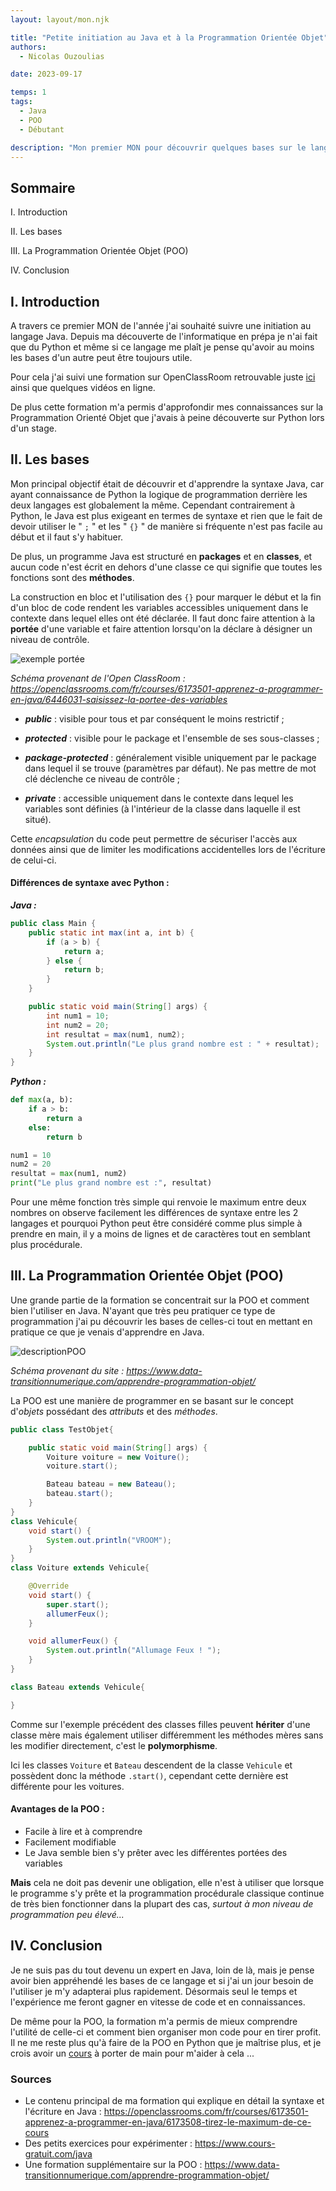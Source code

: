 ```yaml
---
layout: layout/mon.njk

title: "Petite initiation au Java et à la Programmation Orientée Objet"
authors:
  - Nicolas Ouzoulias

date: 2023-09-17

temps: 1
tags:
  - Java
  - POO
  - Débutant

description: "Mon premier MON pour découvrir quelques bases sur le langage Java et la Programmation Orientée Objet."
---
```


## Sommaire

I. Introduction

II. Les bases

III. La Programmation Orientée Objet (POO)

IV. Conclusion

## I. Introduction

A travers ce premier MON de l'année j'ai souhaité suivre une initiation au langage Java. Depuis ma découverte de l'informatique en prépa je n'ai fait que du Python et même si ce langage me plaît je pense qu'avoir au moins les bases d'un autre peut être toujours utile.

Pour cela j'ai suivi une formation sur OpenClassRoom retrouvable juste [ici](https://openclassrooms.com/fr/courses/6173501-apprenez-a-programmer-en-java) ainsi que quelques vidéos en ligne.

De plus cette formation m'a permis d'approfondir mes connaissances sur la Programmation Orienté Objet que j'avais à peine découverte sur Python lors d'un stage.



## II. Les bases

Mon principal objectif était de découvrir et d'apprendre la syntaxe Java, car ayant connaissance de Python la logique de programmation derrière les deux langages est globalement la même. Cependant contrairement à Python, le Java est plus exigeant en termes de syntaxe et rien que le fait de devoir utiliser le " `;` " et les " `{}` " de manière si fréquente n'est pas facile au début et il faut s'y habituer.

De plus, un programme Java est structuré en **packages** et en **classes**, et aucun code n'est écrit en dehors d'une classe ce qui signifie que toutes les fonctions sont des **méthodes**.

La construction en bloc et l'utilisation des `{}` pour marquer le début et la fin d'un bloc de code rendent les variables accessibles uniquement dans le contexte dans lequel elles ont été déclarée. Il faut donc faire attention à la **portée** d'une variable et faire attention lorsqu'on la déclare à désigner un niveau de contrôle.

![exemple portée](https://user.oc-static.com/upload/2021/12/02/16384489205392_p1c5-4.png)

*Schéma provenant de l'Open ClassRoom : <https://openclassrooms.com/fr/courses/6173501-apprenez-a-programmer-en-java/6446031-saisissez-la-portee-des-variables>*

- ***public*** : visible pour tous et par conséquent le moins restrictif ;

- ***protected*** : visible pour le package et l'ensemble de ses sous-classes ;

- ***package-protected*** : généralement visible uniquement par le package dans lequel il se trouve (paramètres par défaut). Ne pas mettre de mot clé déclenche ce niveau de contrôle ;

- ***private*** : accessible uniquement dans le contexte dans lequel les variables sont définies (à l'intérieur de la classe dans laquelle il est situé).

Cette *encapsulation* du code peut permettre de sécuriser l'accès aux données ainsi que de limiter les modifications accidentelles lors de l'écriture de celui-ci.

#### Différences de syntaxe avec Python :

***Java :***
```java
public class Main {
    public static int max(int a, int b) {
        if (a > b) {
            return a;
        } else {
            return b;
        }
    }

    public static void main(String[] args) {
        int num1 = 10;
        int num2 = 20;
        int resultat = max(num1, num2);
        System.out.println("Le plus grand nombre est : " + resultat);
    }
}
```
***Python :***
```python
def max(a, b):
    if a > b:
        return a
    else:
        return b

num1 = 10
num2 = 20
resultat = max(num1, num2)
print("Le plus grand nombre est :", resultat)
```
Pour une même fonction très simple qui renvoie le maximum entre deux nombres on observe facilement les différences de syntaxe entre les 2 langages et pourquoi Python peut être considéré comme plus simple à prendre en main, il y a moins de lignes et de caractères tout en semblant plus procédurale.

## III. La Programmation Orientée Objet (POO)

Une grande partie de la formation se concentrait sur la POO et comment bien l'utiliser en Java. N'ayant que très peu pratiquer ce type de programmation j'ai pu découvrir les bases de celles-ci tout en mettant en pratique ce que je venais d'apprendre en Java.

![descriptionPOO](https://www.data-transitionnumerique.com/wp-content/uploads/2021/03/classe.webp)

*Schéma provenant du site : <https://www.data-transitionnumerique.com/apprendre-programmation-objet/>*

La POO est une manière de programmer en se basant sur le concept d'*objets* possédant des *attributs* et des *méthodes*.

```java
public class TestObjet{

	public static void main(String[] args) {
		Voiture voiture = new Voiture();
		voiture.start();

		Bateau bateau = new Bateau();
		bateau.start();
	}
}
class Vehicule{
	void start() {
		System.out.println("VROOM");
	}
}
class Voiture extends Vehicule{

	@Override
	void start() {
		super.start();
		allumerFeux();
	}

	void allumerFeux() {
		System.out.println("Allumage Feux ! ");
	}
}

class Bateau extends Vehicule{

}
```

Comme sur l'exemple précédent des classes filles peuvent **hériter** d'une classe mère mais également utiliser différemment les méthodes mères sans les modifier directement, c'est le **polymorphisme**.

Ici les classes `Voiture` et `Bateau` descendent de la classe `Vehicule` et possèdent donc la méthode `.start()`, cependant cette dernière est différente pour les voitures.

#### Avantages de la POO :

- Facile à lire et à comprendre
- Facilement modifiable
- Le Java semble bien s'y prêter avec les différentes portées des variables

**Mais** cela ne doit pas devenir une obligation, elle n'est à utiliser que lorsque le programme s'y prête et la programmation procédurale classique continue de très bien fonctionner dans la plupart des cas, *surtout à mon niveau de programmation peu élevé...*

## IV. Conclusion

Je ne suis pas du tout devenu un expert en Java, loin de là, mais je pense avoir bien appréhendé les bases de ce langage et si j'ai un jour besoin de l'utiliser je m'y adapterai plus rapidement. Désormais seul le temps et l'expérience me feront gagner en vitesse de code et en connaissances.

De même pour la POO, la formation m'a permis de mieux comprendre l'utilité de celle-ci et comment bien organiser mon code pour en tirer profit. Il ne me reste plus qu'à faire de la POO en Python que je maîtrise plus, et je crois avoir un [cours](https://francoisbrucker.github.io/cours_informatique/cours/algorithme-code-th%C3%A9orie/code/programmation-objet/) à porter de main pour m'aider à cela ...

### Sources

- Le contenu principal de ma formation qui explique en détail la syntaxe et l'écriture en Java : <https://openclassrooms.com/fr/courses/6173501-apprenez-a-programmer-en-java/6173508-tirez-le-maximum-de-ce-cours>
- Des petits exercices pour expérimenter : <https://www.cours-gratuit.com/java>
- Une formation supplémentaire sur la POO : <https://www.data-transitionnumerique.com/apprendre-programmation-objet/>